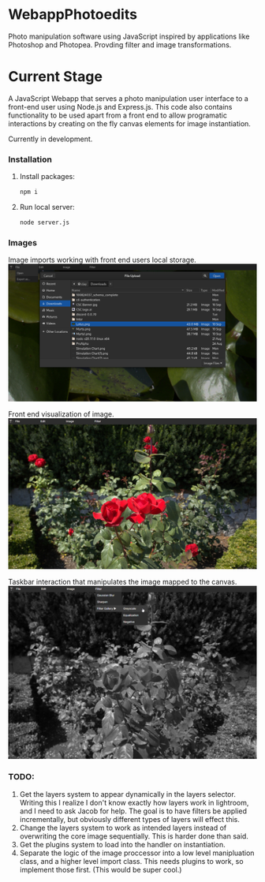 # WebappPhotoedits
Photo manipulation software using JavaScript inspired by applications like Photoshop and Photopea.
Provding filter and image transformations.

# Current Stage
A JavaScript Webapp that serves a photo manipulation user interface to a front-end user using Node.js and Express.js. This code also contains functionality to be used apart from a front end to allow programatic interactions by creating on the fly canvas elements for image instantiation.

Currently in development.

### Installation
1. Install packages:
   ```bash
   npm i
   ```
2. Run local server:
   ```bash
   node server.js
   ```

### Images
Image imports working with front end users local storage.
![File Imports](./public/images/fileImportsOnUI.png)

Front end visualization of image.
![Image Import](./public/images/RosesOnImport.jpg)

Taskbar interaction that manipulates the image mapped to the canvas.
![Greyscaling](./public/images/RosesGreyscaleOnTaskbar.jpg)

### TODO:
1. Get the layers system to appear dynamically in the layers selector. Writing this I realize I don't know exactly how layers work in lightroom, and I need to ask Jacob for help. The goal is to have filters be applied incrementally, but obviously different types of layers will effect this.
2. Change the layers system to work as intended layers instead of overwriting the core image sequentially. This is harder done than said.
3. Get the plugins system to load into the handler on instantiation.
4. Separate the logic of the image proccessor into a low level manipluation class, and a higher level import class. This needs plugins to work, so implement those first. (This would be super cool.)